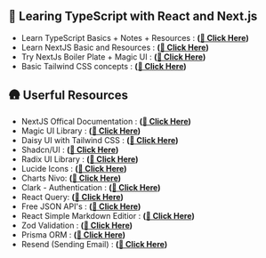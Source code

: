 ## 🌿 Learing TypeScript with React and Next.js

- Learn TypeScript Basics + Notes + Resources : **([🎯 Click Here](./TypeScript/))**
- Learn NextJS Basic and Resources : **([🎯 Click Here](./NextJS/))**
- Try NextJs Boiler Plate + Magic UI : **([🎯 Click Here](./nextjs-boiler-plate/))**
- Basic Tailwind CSS concepts : **([🎯 Click Here](./tailwind-css/))**

## 🛖 Userful Resources

- NextJS Offical Documentation : **([🎯 Click Here](https://nextjs.org/docs))**
- Magic UI Library : **([🎯 Click Here](https://magicui.design/))**
- Daisy UI with Tailwind CSS : **([🎯 Click Here](https://daisyui.com/))**
- Shadcn/UI : **([🎯 Click Here](https://ui.shadcn.com))**
- Radix UI Library : **([🎯 Click Here](https://www.radix-ui.com/themes/docs/components/theme))**
- Lucide Icons : **([🎯 Click Here](https://lucide.dev))**
- Charts Nivo: **([🎯 Click Here](https://nivo.rocks))**
- Clark - Authentication : **([🎯 Click Here](https://clerk.com))**
- React Query: **([🎯 Click Here](https://react-query.tanstack.com/))**
- Free JSON API's : **([🎯 Click Here](https://jsonplaceholder.typicode.com/))**
- React Simple Markdown Editior : **([🎯 Click Here](https://www.npmjs.com/package/react-simplemde-editor#install))**
- Zod Validation : **([🎯 Click Here](https://zod.dev))**
- Prisma ORM : **([🎯 Click Here](https://www.prisma.io))**
- Resend (Sending Email) : **([🎯 Click Here](https://resend.com))**
